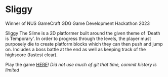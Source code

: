 # Sliggy
Winner of NUS GameCraft GDG Game Development Hackathon 2023 

Sliggy The Slime is a 2D platformer built around the given theme of 'Death is Temporary'.
In order to progress through the levels, the player must purposely die to create platform blocks which they can then push and jump on. 
Includes a boss battle at the end as well as keeping track of the highscore (fastest clear). 

Play the game [HERE](https://kzfsg.itch.io/sliggy-the-slime)!
*Did not use much of git that time, commit history is limited*

